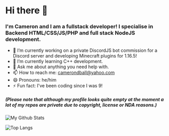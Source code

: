 # Hi there 👋
### I'm Cameron and I am a fullstack developer! I specialise in Backend HTML/CSS/JS/PHP and full stack NodeJS development.

- 🔭 I’m currently working on a private DiscordJS bot commission for a Discord server and developing Minecraft plugins for 1.16.5!
- 🌱 I’m currently learning C++ development.
- 💬 Ask me about anything you need help with.
- 📫 How to reach me: camerondball@yahoo.com
- 😄 Pronouns: he/him
- ⚡ Fun fact: I've been coding since I was 9!

##### (Please note that although my profile looks quite empty at the moment a lot of my repos are private due to copyright, license or NDA reasons.)

![My Github Stats](https://github-readme-stats-mhqheu649-cameronball.vercel.app/api?username=cameronball&show_icons=true&theme=dracula&count_private=false)

![Top Langs](https://github-readme-stats-mhqheu649-cameronball.vercel.app/api/top-langs/?username=cameronball&theme=dracula&count_private=false)
